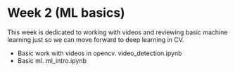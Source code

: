# Week 2 (ML basics)
This week is dedicated to working with videos and reviewing basic machine learning
just so we can move forward to deep learning in CV.

* Basic work with videos in opencv. video_detection.ipynb
* Basic ml. ml_intro.ipynb
